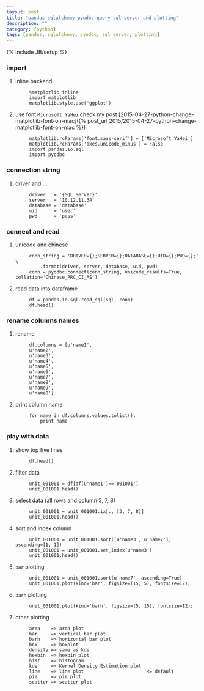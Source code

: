 ```yaml
---
layout: post
title: "pandas sqlalchemy pyodbc query sql server and plotting"
description: ""
category: [python]
tags: [pandas, sqlalchemy, pyodbc, sql server, plotting]
---
```

{% include JB/setup %}


### import

1. inline backend

            %matplotlib inline
            import matplotlib
            matplotlib.style.use('ggplot')

1. use font `Microsoft YaHei` check my post [2015-04-27-python-change-matplotlib-font-on-mac]({% post_url 2015/2015-04-27-python-change-matplotlib-font-on-mac %})

            matplotlib.rcParams['font.sans-serif'] = ['Microsoft YaHei']
            matplotlib.rcParams['axes.unicode_minus'] = False
            import pandas.io.sql
            import pyodbc

### connection string

1. driver and ...

            driver   = '{SQL Server}'
            server   = '10.12.11.34'
            database = 'database'
            uid      = 'user'
            pwd      = 'pass'

### connect and read

1. unicode and chinese

            conn_string = 'DRIVER={};SERVER={};DATABASE={};UID={};PWD={};' \
                .format(driver, server, database, uid, pwd)
            conn = pyodbc.connect(conn_string, unicode_results=True, collation='Chinese_PRC_CI_AS')

1. read data into dataframe

            df = pandas.io.sql.read_sql(sql, conn)
            df.head()

### rename columns names

1. rename

            df.columns = [u'name1',
            u'name2',
            u'name3',
            u'name4',
            u'name5',
            u'name6',
            u'name7',
            u'name8',
            u'name9',
            u'name0']

1. print column name

            for name in df.columns.values.tolist():
                print name

### play with data

1. show top five lines

            df.head()

1. filter data

            unit_001001 = df[df[u'name1']=='001001']
            unit_001001.head()

1. select data (all rows and column 3, 7, 8)

            unit_001001 = unit_001001.ix[:, [3, 7, 8]]
            unit_001001.head()

1. sort and index column

            unit_001001 = unit_001001.sort([u'name3', u'name7'], ascending=[1, 1])
            unit_001001 = unit_001001.set_index(u'name3')
            unit_001001.head()

1. `bar` plotting

            unit_001001 = unit_001001.sort(u'name7', ascending=True)
            unit_001001.plot(kind='bar', figsize=(15, 5), fontsize=12);

1. `barh` plotting

            unit_001001.plot(kind='barh', figsize=(5, 15), fontsize=12);

1. other plotting

            area    => area plot
            bar     => vertical bar plot
            barh    => horizontal bar plot
            box     => boxplot
            density => same as kde
            hexbin  => hexbin plot
            hist    => histogram
            kde     => Kernel Density Estimation plot
            line    => line plot                       <= default
            pie     => pie plot
            scatter => scatter plot